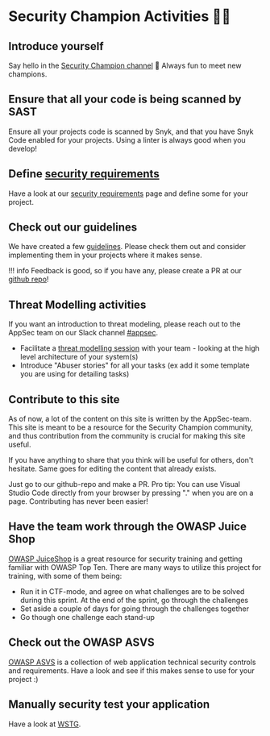 
# Security Champion Activities 🦸‍♀️

## Introduce yourself

Say hello in the [Security Champion channel](https://equinor.slack.com/archives/C036HGPBJ04) 👋 Always fun to meet new champions.

## Ensure that all your code is being scanned by SAST

Ensure all your projects code is scanned by Snyk, and that you have Snyk Code enabled for your projects. Using a linter is always good when you develop!

## Define [security requirements](../resources/security_requirements.md)

Have a look at our [security requirements](../resources/security_requirements.md) page and define some for your project.

## Check out our guidelines

We have created a few [guidelines](../guidelines/index.md). Please check them out and consider implementing them in your projects where it makes sense.

!!! info
    Feedback is good, so if you have any, please create a PR at our [github repo](https://github.com/equinor/appsec/)!

## Threat Modelling activities

If you want an introduction to threat modeling, please reach out to the AppSec team on our Slack channel [#appsec](https://equinor.slack.com/archives/CMM6FSW5V).

- Facilitate a [threat modelling session](../threat-modeling/resources/threat_modelling.md) with your team - looking at the high level architecture of your system(s)
- Introduce "Abuser stories" for all your tasks (ex add it some template you are using for detailing tasks)

## Contribute to this site

As of now, a lot of the content on this site is written by the AppSec-team. This site is meant to be a resource for the Security Champion community, and thus contribution from the community is crucial for making this site useful.

If you have anything to share that you think will be useful for others, don't hesitate. Same goes for editing the content that already exists.

Just go to our github-repo and make a PR. Pro tip: You can use Visual Studio Code directly from your browser by pressing "." when you are on a page. Contributing has never been easier!

## Have the team work through the OWASP Juice Shop

[OWASP JuiceShop](https://github.com/juice-shop/juice-shop) is a great resource for security training and getting familiar with OWASP Top Ten. There are many ways to utilize this project for training, with some of them being:

- Run it in CTF-mode, and agree on what challenges are to be solved during this sprint. At the end of the sprint, go through the challenges
- Set aside a couple of days for going through the challenges together
- Go though one challenge each stand-up

## Check out the OWASP ASVS

[OWASP ASVS](https://owasp.org/www-project-application-security-verification-standard/) is a collection of web application technical security controls and requirements. Have a look and see if this makes sense to use for your project :)

## Manually security test your application

Have a look at [WSTG](https://owasp.org/www-project-web-security-testing-guide/).
